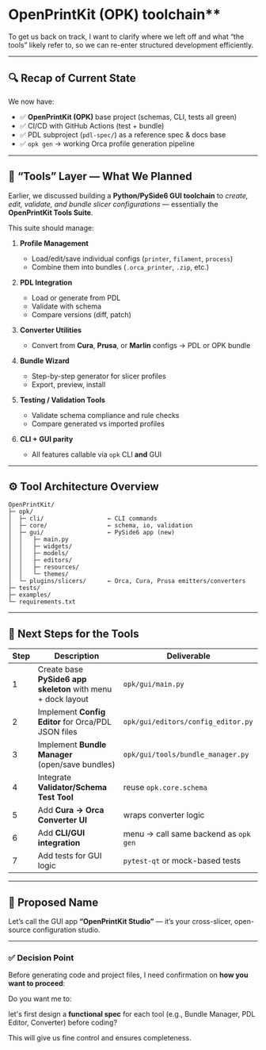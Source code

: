 # OpenPrintKit (OPK) toolchain**

To get us back on track, I want to clarify where we left off and what “the tools” likely refer to, so we can re-enter
structured development efficiently.

---

## 🔍 Recap of Current State

We now have:

* ✅ **OpenPrintKit (OPK)** base project (schemas, CLI, tests all green)
* ✅ CI/CD with GitHub Actions (test + bundle)
* ✅ PDL subproject (`pdl-spec/`) as a reference spec & docs base
* ✅ `opk gen` → working Orca profile generation pipeline

---

## 🧰 “Tools” Layer — What We Planned

Earlier, we discussed building a **Python/PySide6 GUI toolchain** to *create, edit, validate, and bundle slicer configurations* — essentially the **OpenPrintKit Tools Suite**.

This suite should manage:

1. **Profile Management**

   * Load/edit/save individual configs (`printer`, `filament`, `process`)
   * Combine them into bundles (`.orca_printer`, `.zip`, etc.)
2. **PDL Integration**

   * Load or generate from PDL
   * Validate with schema
   * Compare versions (diff, patch)
3. **Converter Utilities**

   * Convert from **Cura**, **Prusa**, or **Marlin** configs → PDL or OPK bundle
4. **Bundle Wizard**

   * Step-by-step generator for slicer profiles
   * Export, preview, install
5. **Testing / Validation Tools**

   * Validate schema compliance and rule checks
   * Compare generated vs imported profiles
6. **CLI + GUI parity**

   * All features callable via `opk` CLI **and** GUI

---

## ⚙️ Tool Architecture Overview

```text
OpenPrintKit/
├─ opk/
│  ├─ cli/                  ← CLI commands
│  ├─ core/                 ← schema, io, validation
│  ├─ gui/                  ← PySide6 app (new)
│  │   ├─ main.py
│  │   ├─ widgets/
│  │   ├─ models/
│  │   ├─ editors/
│  │   ├─ resources/
│  │   └─ themes/
│  └─ plugins/slicers/      ← Orca, Cura, Prusa emitters/converters
├─ tests/
├─ examples/
└─ requirements.txt
```

---

## 🧱 Next Steps for the Tools

| Step | Description                                                  | Deliverable                           |
|------|--------------------------------------------------------------|---------------------------------------|
| 1    | Create base **PySide6 app skeleton** with menu + dock layout | `opk/gui/main.py`                     |
| 2    | Implement **Config Editor** for Orca/PDL JSON files          | `opk/gui/editors/config_editor.py`    |
| 3    | Implement **Bundle Manager** (open/save bundles)             | `opk/gui/tools/bundle_manager.py`     |
| 4    | Integrate **Validator/Schema Test Tool**                     | reuse `opk.core.schema`               |
| 5    | Add **Cura → Orca Converter UI**                             | wraps converter logic                 |
| 6    | Add **CLI/GUI integration**                                  | menu → call same backend as `opk gen` |
| 7    | Add tests for GUI logic                                      | `pytest-qt` or mock-based tests       |

---

## 🚀 Proposed Name

Let’s call the GUI app **“OpenPrintKit Studio”** — it’s your cross-slicer, open-source configuration studio.

---

### ✅ Decision Point

Before generating code and project files, I need confirmation on **how you want to proceed**:

Do you want me to:

let's first design a **functional spec** for each tool (e.g., Bundle Manager, PDL Editor, Converter) before coding?

This will give us fine control and ensures completeness.
